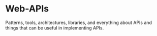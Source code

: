 # Web-APIs

Patterns, tools, architectures, libraries, and everything about APIs and things that can be useful in implementing APIs.
